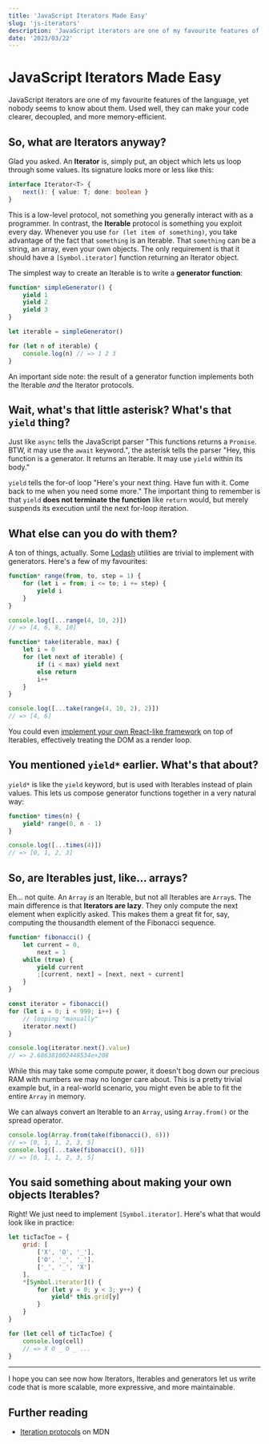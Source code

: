 ```yaml
---
title: 'JavaScript Iterators Made Easy'
slug: 'js-iterators'
description: 'JavaScript iterators are one of my favourite features of the language, yet nobody seems to know about them.'
date: '2023/03/22'
---
```


# JavaScript Iterators Made Easy

JavaScript iterators are one of my favourite features of the language, yet nobody seems to know about them. Used well, they can make your code clearer, decoupled, and more memory-efficient.

## So, what are Iterators anyway?

Glad you asked. An **Iterator** is, simply put, an object which lets us loop through some values. Its signature looks more or less like this:

```typescript
interface Iterator<T> {
	next(): { value: T; done: boolean }
}
```

This is a low-level protocol, not something you generally interact with as a programmer. In contrast, the **Iterable** protocol is something you exploit every day. Whenever you use `for (let item of something)`, you take advantage of the fact that `something` is an Iterable. That `something` can be a string, an array, even your own objects. The only requirement is that it should have a `[Symbol.iterator]` function returning an Iterator object.

The simplest way to create an Iterable is to write a **generator function**:

```js
function* simpleGenerator() {
	yield 1
	yield 2
	yield 3
}

let iterable = simpleGenerator()

for (let n of iterable) {
	console.log(n) // => 1 2 3
}
```

An important side note: the result of a generator function implements both the Iterable _and_ the Iterator protocols.

## Wait, what's that little asterisk? What's that `yield` thing?

Just like `async` tells the JavaScript parser "This functions returns a `Promise`. BTW, it may use the `await` keyword.", the asterisk tells the parser "Hey, this function is a generator. It returns an Iterable. It may use `yield` within its body."

`yield` tells the for-of loop "Here's your next thing. Have fun with it. Come back to me when you need some more." The important thing to remember is that `yield` **does not terminate the function** like `return` would, but merely suspends its execution until the next for-loop iteration.

## What else can you do with them?

A ton of things, actually. Some [Lodash](http://lodash.com) utilities are trivial to implement with generators. Here's a few of my favourites:

```js
function* range(from, to, step = 1) {
	for (let i = from; i <= to; i += step) {
		yield i
	}
}

console.log([...range(4, 10, 2)])
// => [4, 6, 8, 10]
```

```js
function* take(iterable, max) {
	let i = 0
	for (let next of iterable) {
		if (i < max) yield next
		else return
		i++
	}
}

console.log([...take(range(4, 10, 2), 2)])
// => [4, 6]
```

You could even [implement your own React-like framework](https://crank.js.org/) on top of Iterables, effectively treating the DOM as a render loop.

## You mentioned `yield*` earlier. What's that about?

`yield*` is like the `yield` keyword, but is used with Iterables instead of plain values. This lets us compose generator functions together in a very natural way:

```js
function* times(n) {
	yield* range(0, n - 1)
}

console.log([...times(4)])
// => [0, 1, 2, 3]
```

## So, are Iterables just, like... arrays?

Eh... not quite. An `Array` _is_ an Iterable, but not all Iterables are `Array`s. The main difference is that **Iterators are lazy**. They only compute the next element when explicitly asked. This makes them a great fit for, say, computing the thousandth element of the Fibonacci sequence.

```js
function* fibonacci() {
	let current = 0,
		next = 1
	while (true) {
		yield current
		;[current, next] = [next, next + current]
	}
}

const iterator = fibonacci()
for (let i = 0; i < 999; i++) {
	// looping "manually"
	iterator.next()
}

console.log(iterator.next().value)
// => 2.686381002448534e+208
```

While this may take some compute power, it doesn't bog down our precious RAM with numbers we may no longer care about. This is a pretty trivial example but, in a real-world scenario, you might even be able to fit the entire `Array` in memory.

We can always convert an Iterable to an `Array`, using `Array.from()` or the spread operator.

```js
console.log(Array.from(take(fibonacci(), 6)))
// => [0, 1, 1, 2, 3, 5]
console.log([...take(fibonacci(), 6)])
// => [0, 1, 1, 2, 3, 5]
```

## You said something about making your own objects Iterables?

Right! We just need to implement `[Symbol.iterator]`. Here's what that would look like in practice:

```js
let ticTacToe = {
	grid: [
		['X', 'O', '_'],
		['O', '_', '_'],
		['_', '_', 'X']
	],
	*[Symbol.iterator]() {
		for (let y = 0; y < 3; y++) {
			yield* this.grid[y]
		}
	}
}

for (let cell of ticTacToe) {
	console.log(cell)
	// => X O _ O _ ...
}
```

<hr/>

I hope you can see now how Iterators, Iterables and generators let us write code that is more scalable, more expressive, and more maintainable.

## Further reading

- [Iteration protocols](https://developer.mozilla.org/en-US/docs/Web/JavaScript/Reference/Iteration_protocols) on MDN
